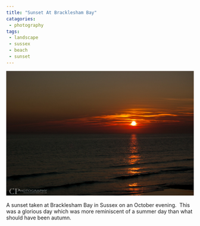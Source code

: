 ```yaml
---
title: "Sunset At Bracklesham Bay"
catagories:
 - photography
tags:
 - landscape
 - sussex
 - beach
 - sunset
---
```

<img class="padded center"
		alt="Sunset at Bracklesham Bay"
		src="/images/2012-02-29-sunset-at-bracklesham-bay/DSC_0099.jpg" />

A sunset taken at Bracklesham Bay in Sussex on an October evening.  This was a glorious day which was more reminiscent of a summer day than what should have been autumn.
